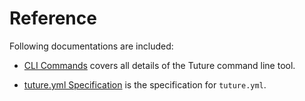 # Reference

Following documentations are included:

- [CLI Commands](./cli-commands.zh-CN.md) covers all details of the Tuture command line tool.

- [tuture.yml Specification](./tuture-yml-spec.zh-CN.md) is the specification for `tuture.yml`.
